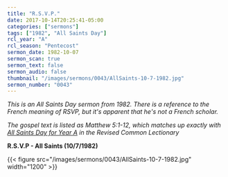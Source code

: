 ```yaml
---
title: "R.S.V.P."
date: 2017-10-14T20:25:41-05:00
categories: ["sermons"]
tags: ["1982", "All Saints Day"]
rcl_year: "A"
rcl_season: "Pentecost"
sermon_date: 1982-10-07
sermon_scan: true
sermon_text: false
sermon_audio: false
thumbnail: "/images/sermons/0043/AllSaints-10-7-1982.jpg"
sermon_number: "0043"
---
```

_This is an All Saints Day sermon from 1982. There is a reference to the French meaning of RSVP, but it's apparent that he's not a French scholar._

<!--more-->

_The gospel text is listed as Matthew 5:1-12, which matches up exactly with [All Saints Day for Year A](https://lectionary.library.vanderbilt.edu/texts.php?id=166) in the Revised Common Lectionary_

**R.S.V.P - All Saints (10/7/1982)**

{{< figure src="/images/sermons/0043/AllSaints-10-7-1982.jpg" width="1200" >}}
